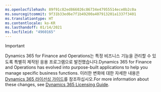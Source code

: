 ```yaml
---
ms.openlocfilehash: 89f91c82ed866026c86734e47955514ece0b2c0a
ms.sourcegitcommit: 9f31b33ed6e7f1b49200a407913201a1337f3401
ms.translationtype: HT
ms.contentlocale: ko-KR
ms.lasthandoff: 01/14/2021
ms.locfileid: "4960165"
---
```

> [!IMPORTANT]
> <span data-ttu-id="3f16a-101">Dynamics 365 for Finance and Operations는 특정 비즈니스 기능을 관리할 수 있도록 특별히 제작된 응용 프로그램으로 발전했습니다.</span><span class="sxs-lookup"><span data-stu-id="3f16a-101">Dynamics 365 for Finance and Operations has evolved into purpose-built applications to help you manage specific business functions.</span></span> <span data-ttu-id="3f16a-102">이러한 변화에 대한 자세한 내용은 [Dynamics 365 라이선싱 가이드](https://go.microsoft.com/fwlink/p/?LinkId=866544)를 참조하십시오.</span><span class="sxs-lookup"><span data-stu-id="3f16a-102">For more information about these changes, see [Dynamics 365 Licensing Guide](https://go.microsoft.com/fwlink/p/?LinkId=866544).</span></span>
 
